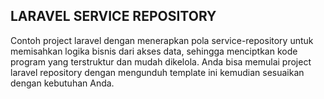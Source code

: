 ## LARAVEL SERVICE REPOSITORY

Contoh project laravel dengan menerapkan pola service-repository untuk memisahkan logika bisnis dari akses data, sehingga menciptkan kode program yang terstruktur dan mudah dikelola. Anda bisa memulai project laravel repository dengan mengunduh template ini kemudian sesuaikan dengan kebutuhan Anda.
